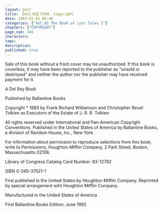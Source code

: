 ```yaml
---
layout: post
title: 【Vol.01】P346. Copyright
date: 1983-01-01 05:46
categories: ["Vol.01 The Book of Lost Tales I"]
chapters: ["COPYRIGHT"]
page_num: 346
characters: 
tags: 
description: 
published: true
---
```


Sale of this book without a front cover may be unauthorized. If this book is coverless, it may have been reported to the publisher as “unsold or destroyed” and neither the author nor the publisher may have received payment for it.

A Del Rey Book

Published by Ballantine Books

Copyright \* 1983 by Frank Richard Williamson and Christopher Reuel Tolkien as Executors of the Estate of J. R. R. Tolkien

All rights reserved under International and Pan-American Copyright Conventions. Published in the United States of America by Ballantine Books, a division of Random House, Inc., New York.

For information about permission to reproduce selections from this book, write to Permissions, Houghton Mifflin Company, 2 Park Street, Boston, Massachusetts 02108.

Library of Congress Catalog Card Number: 83-12782

ISBN 0-345-37521-1

First published in the United States by Houghton Mifflin Company. Reprinted by special arrangement wiht Houghton Mifflin Company.

Manufactured in the United States of America

First Ballantine Books Edition: June 1992

